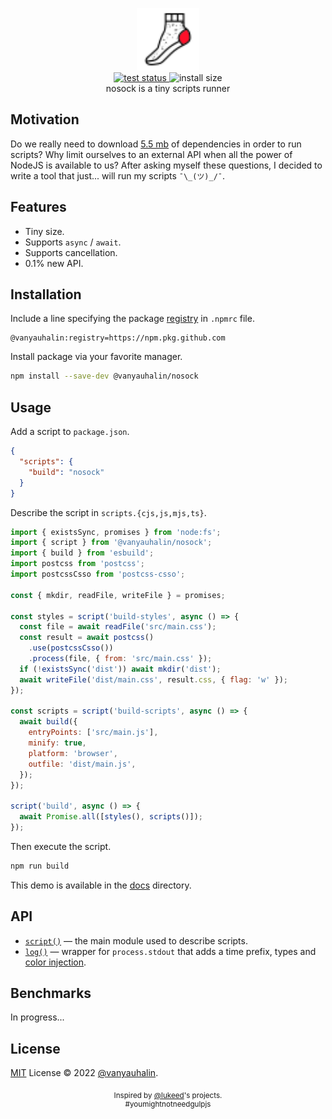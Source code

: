 <p align="center">
  <img
    width="100"
    height="100"
    alt="nosock logo"
    src="docs/assets/nosock.svg"
  />
  <br>
  <a href="https://github.com/vanyauhalin/nosock/actions">
    <img
      alt="test status"
      src="https://github.com/vanyauhalin/nosock/workflows/test/badge.svg"
    />
  </a>
  <img
    alt="install size"
    src="https://badgen.net/badge/install%20size/≈%20100%20kB/green"
  />
  <br>
  nosock is a tiny scripts runner
</p>

## Motivation

Do we really need to download [5.5 mb](https://packagephobia.com/result?p=gulp@4.0.2) of dependencies in order to run scripts? Why limit ourselves to an external API when all the power of NodeJS is available to us? After asking myself these questions, I decided to write a tool that just... will run my scripts `¯\_(ツ)_/¯`.

## Features

- Tiny size.
- Supports `async` / `await`.
- Supports cancellation.
- 0.1% new API.

## Installation

Include a line specifying the package [registry](https://docs.github.com/en/packages/working-with-a-github-packages-registry/working-with-the-npm-registry) in `.npmrc` file.

```properties
@vanyauhalin:registry=https://npm.pkg.github.com
```

Install package via your favorite manager.

```sh
npm install --save-dev @vanyauhalin/nosock
```

## Usage

Add a script to `package.json`.

```json
{
  "scripts": {
    "build": "nosock"
  }
}
```

Describe the script in `scripts.{cjs,js,mjs,ts}`.

```js
import { existsSync, promises } from 'node:fs';
import { script } from '@vanyauhalin/nosock';
import { build } from 'esbuild';
import postcss from 'postcss';
import postcssCsso from 'postcss-csso';

const { mkdir, readFile, writeFile } = promises;

const styles = script('build-styles', async () => {
  const file = await readFile('src/main.css');
  const result = await postcss()
    .use(postcssCsso())
    .process(file, { from: 'src/main.css' });
  if (!existsSync('dist')) await mkdir('dist');
  await writeFile('dist/main.css', result.css, { flag: 'w' });
});

const scripts = script('build-scripts', async () => {
  await build({
    entryPoints: ['src/main.js'],
    minify: true,
    platform: 'browser',
    outfile: 'dist/main.js',
  });
});

script('build', async () => {
  await Promise.all([styles(), scripts()]);
});
```

Then execute the script.

```sh
npm run build
```

This demo is available in the [docs](docs/demo/scripts.js) directory.

## API

- [`script()`](docs/scripter.md) — the main module used to describe scripts.
- [`log()`](docs/logger.md) — wrapper for `process.stdout` that adds a time prefix, types and [color injection](docs/logger.md#color-injection).

## Benchmarks

In progress...

## License

[MIT](LICENSE) License © 2022 [@vanyauhalin](https://github.com/vanyauhalin).

<p align="center">
  <sub>
    Inspired by <a href="https://github.com/lukeed">@lukeed</a>'s projects.
  </sub>
  <br>
  <sup>
    #youmightnotneedgulpjs
  </sup>
</p>
